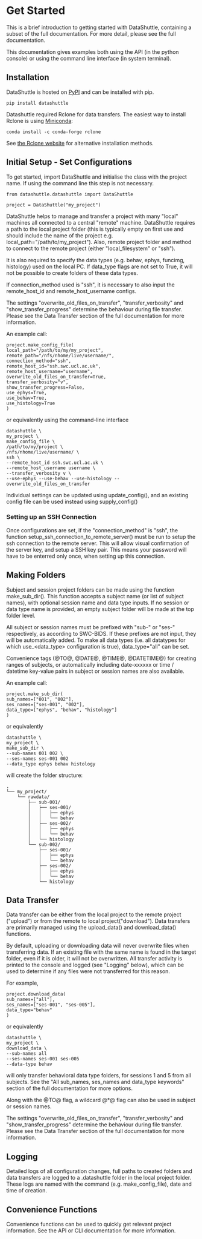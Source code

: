 # Get Started

This is a brief introduction to getting started with DataShuttle, containing a subset of the full documentation.
For more detail, please see the full documentation.

This documentation gives examples both using the API (in the python console) or using the command line interface (in system terminal).

## Installation

DataShuttle is hosted on  [PyPI](https://pypi.org/project/datashuttle/) and can be installed with pip.

`pip install datashuttle`

Datashuttle required Rclone for data transfers. The easiest way to install Rclone is using [Miniconda](https://docs.conda.io/en/main/miniconda.html):

```
conda install -c conda-forge rclone
```

See [the Rclone website](https://rclone.org/install/) for alternative installation methods.

## Initial Setup - Set Configurations

To get started, import DataShuttle and initialise the class with the project name. If using the command
line this step is not necessary.

```
from datashuttle.datashuttle import DataShuttle

project = DataShuttle("my_project")
```

DataShuttle helps to manage and transfer a project with many "local" machines all connected to a central "remote" machine.
DataShuttle requires a path to the local project folder (this is typically empty on first use and should include the name of the project
e.g. local_path="/path/to/my_project"). Also, remote project folder and method to connect to the remote project (either "local_filesystem" or
"ssh").

It is also required to specify the data types (e.g. behav, ephys, funcimg, histology) used on the local PC. If data_type flags are not set to True, it will not be possible
to create folders of these data types.

If connection_method used is "ssh", it is necessary to also input the remote_host_id and remote_host_username configs.

The settings "overwrite_old_files_on_transfer", "transfer_verbosity" and "show_transfer_progress" determine
the behaviour during file transfer. Please see the Data Transfer section of the full documentation for more information.


An example call:

```
project.make_config_file(
local_path="/path/to/my/my_project",
remote_path="/nfs/nhome/live/username/",
connection_method="ssh",
remote_host_id="ssh.swc.ucl.ac.uk",
remote_host_username="username",
overwrite_old_files_on_transfer=True,
transfer_verbosity="v",
show_transfer_progress=False,
use_ephys=True,
use_behav=True,
use_histology=True
)
```
or equivalently using the command-line interface

```
datashuttle \
my_project \
make_config_file \
/path/to/my/project \
/nfs/nhome/live/username/ \
ssh \
--remote_host_id ssh.swc.ucl.ac.uk \
--remote_host_username username \
--transfer_verbosity v \
--use-ephys --use-behav --use-histology --overwrite_old_files_on_transfer
```

Individual settings can be updated using update_config(), and an existing config file can be used instead using supply_config()

### Setting up an SSH Connection

Once configurations are set, if the "connection_method" is "ssh", the function setup_ssh_connection_to_remote_server() must be run to setup
the ssh connection to the remote server. This will allow visual confirmation of the server key, and setup a SSH key pair. This means
your password will have to be enterred only once, when setting up this connection.


## Making Folders

Subject and session project folders can be made using the function make_sub_dir(). This function accepts a subject name (or list
of subject names), with optional session name and data type inputs. If no session or data type name is provided,
an empty subject folder will be made at the top folder level.

All subject or session names must be prefixed with "sub-" or "ses-" respectively, as according to SWC-BIDS. If these prefixes
are not input, they will be automatically added. To make all data types (i.e. all datatypes for which use_<data_type> configuration is true),
 data_type="all" can be set.

Convenience tags (@TO@, @DATE@, @TIME@, @DATETIME@) for creating ranges of subjects, or automatically including
date-xxxxxx or time / datetime key-value pairs in subject or session names are also available.

An example call:

```
project.make_sub_dir(
sub_names=["001", "002"],
ses_names=["ses-001", "002"],
data_type=["ephys", "behav", "histology"]
)
```
or equivalently

```
datashuttle \
my_project \
make_sub_dir \
--sub-names 001 002 \
--ses-names ses-001 002
--data_type ephys behav histology
```

will create the folder structure:

```
.
└── my_project/
    └── rawdata/
        ├── sub-001/
        │   ├── ses-001/
        │   │   ├── ephys
        │   │   └── behav
        │   ├── ses-002/
        │   │   ├── ephys
        │   │   └── behav
        │   └── histology
        └── sub-002/
            ├── ses-001/
            │   ├── ephys
            │   └── behav
            ├── ses-002/
            │   ├── ephys
            │   └── behav
            └── histology
```

## Data Transfer

Data transfer can be either from the local project to the remote project ("upload") or from the remote to local project("download"). Data
transfers are primarily managed using the upload_data() and download_data() functions.

By default, uploading or downloading data will never overwrite files when transferring data. If an
existing file with the same name is found in the target folder, even if it is older, it will not be overwritten.
All transfer activity is printed to the console and logged (see "Logging" below), which can be used to
determine if any files were not transferred for this reason.

For example,

```
project.download_data(
sub_names=["all"],
ses_names=["ses-001", "ses-005"],
data_type="behav"
)
```

or equivalently

```
datashuttle \
my_project \
download_data \
--sub-names all
--ses-names ses-001 ses-005
--data-type behav
```

will only transfer behavioral data type folders, for sessions 1 and 5 from all subjects. See the "All sub_names, ses_names and data_type keywords"
section of the full documentation for more options.

Along with the @TO@ flag, a wildcard @*@ flag can also be used in subject or session names.

The settings "overwrite_old_files_on_transfer", "transfer_verbosity" and "show_transfer_progress" determine
the behaviour during file transfer. Please see the Data Transfer section of the full documentation for more information.

## Logging

Detailed logs of all configuration changes, full paths to created folders and data transfers are logged
to a .datashuttle folder in the local project folder. These logs are named
with the command (e.g. make_config_file), date and time of creation.

## Convenience Functions

Convenience functions can be used to quickly get relevant project information. See the API or CLI documentation
for more information.
